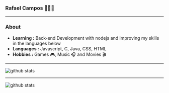 

### Rafael Campos 👨🏻‍💻 
---------------------------------------------------------------------------------------------------------------------------------------------------------------------------------
### About

-  **Learning :** Back-end Development with nodejs and improving my skills in the languages below
-  **Languages :** Javascript, C, Java, CSS, HTML
-  **Hobbies :** Games 🎮, Music :headphones: and Movies 🎬


---------------------------------------------------------------------------------------------------------------------------------------------------------------------------------

![github stats](https://github-readme-stats.vercel.app/api?username=RafaelCamposs&show_icons=true)


---------------------------------------------------------------------------------------------------------------------------------------------------------------------------------
![github stats](https://github-readme-stats.vercel.app/api/top-langs/?username=RafaelCamposs&show_icons=true)
